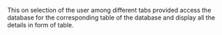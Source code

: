 This on selection of the user among different tabs provided access the database for the corresponding table of the database and display all the details in form of table.
